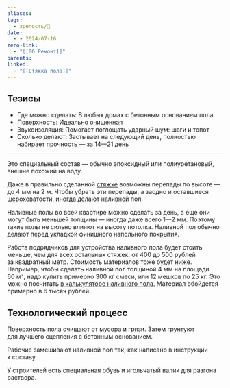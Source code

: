 ```yaml
---
aliases: 
tags:
  - зрелость/🌱
date:
  - - 2024-07-16
zero-link:
  - "[[00 Ремонт]]"
parents: 
linked:
  - "[[Стяжка пола]]"
---
```

## Тезисы
- Где можно сделать: В любых домах с бетонным основанием пола
- Поверхность: Идеально очищенная
- Звукоизоляция: Помогает поглощать ударный шум: шаги и топот
- Сколько делают: Застывает на следующий день, полностью набирает прочность — за 14—21 день
***

Это специальный состав — обычно эпоксидный или полиуретановый, внешне похожий на воду.

Даже в правильно сделанной [стяжке](Стяжка%20пола.md) возможны перепады по высоте — до 4 мм на 2 м. Чтобы убрать эти перепады, а заодно и оставшиеся шероховатости, иногда делают наливной пол.

Наливные полы во всей квартире можно сделать за день, а еще они могут быть меньшей толщины — иногда даже всего 1—2 мм. Поэтому такие полы не сильно влияют на высоту потолка. Наливной пол обычно делают перед укладкой финишного напольного покрытия.

Работа подрядчиков для устройства наливного пола будет стоить меньше, чем для всех остальных стяжек: от 400 до 500 рублей за квадратный метр. Стоимость материалов тоже будет ниже. Например, чтобы сделать наливной пол толщиной 4 мм на площади 60 м², надо купить примерно 300 кг смеси, или 12 мешков по 25 кг. Это можно посчитать [в калькуляторе наливного пола.](https://m-delivery.ru/expense_9789.php) Материал обойдется примерно в 6 тысяч рублей.
## Технологический процесс
Поверхность пола очищают от мусора и грязи. Затем грунтуют для лучшего сцепления с бетонным основанием.

Рабочие замешивают наливной пол так, как написано в инструкции к составу.

У строителей есть специальная обувь и игольчатый валик для разгона раствора.